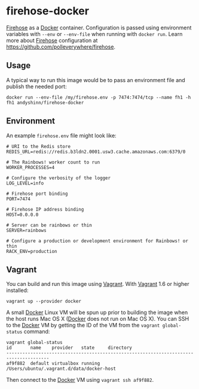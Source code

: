 # firehose-docker

[Firehose][firehose] as a [Docker][docker] container. Configuration is passed using environment variables with `--env` or `--env-file` when running with `docker run`. Learn more about [Firehose][firehose] configuration at https://github.com/polleverywhere/firehose.

## Usage

A typical way to run this image would be to pass an environment file and publish the needed port:

`docker run --env-file /my/firehose.env -p 7474:7474/tcp --name fh1 -h fh1 andyshinn/firehose-docker`

## Environment

An example `firehose.env` file might look like:

    # URI to the Redis store
    REDIS_URL=redis://redis.b3ldn2.0001.usw3.cache.amazonaws.com:6379/0

    # The Rainbows! worker count to run
    WORKER_PROCESSES=4

    # Configure the verbosity of the logger
    LOG_LEVEL=info

    # Firehose port binding
    PORT=7474

    # Firehose IP address binding
    HOST=0.0.0.0

    # Server can be rainbows or thin
    SERVER=rainbows

    # Configure a production or development environment for Rainbows! or thin
    RACK_ENV=production

## Vagrant

You can build and run this image using [Vagrant][vagrant]. With [Vagrant][vagrant] 1.6 or higher installed:

`vagrant up --provider docker`

A small [Docker][docker] Linux VM will be spun up prior to building the image when the host runs Mac OS X ([Docker][docker] does not run on Mac OS X). You can SSH to the [Docker][docker] VM by getting the ID of the VM from the `vagrant global-status` command:

    vagrant global-status
    id       name    provider   state     directory
    --------------------------------------------------------------------------------------
    af9f882  default virtualbox running   /Users/ubuntu/.vagrant.d/data/docker-host

Then connect to the [Docker][docker] VM using `vagrant ssh af9f882`.

[firehose]: http://firehose.io/
[docker]: https://www.docker.io/
[vagrant]: http://www.vagrantup.com/
